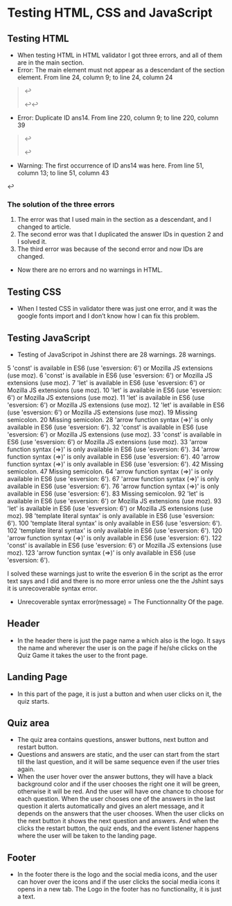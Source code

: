 # Testing HTML, CSS and JavaScript


## Testing HTML

- When testing HTML in HTML validator I got three errors, and all of them are in the main
section.
- Error: The main element must
not appear as a
descendant of the section
element.
From line 24, column 9; to line
24, column 24
>↩ <main id="quiz">↩↩
- Error: Duplicate ID
ans14.
From line 220, column 9; to line
220, column 39
>↩ <div class="answer"
id="ans14">↩
- Warning: The first
occurrence of ID ans14
was here.
From line 51, column 13; to line
51, column 43
<div class="answer"
id="ans14">↩

### The solution of the three errors

1. The error was that I used main in the section as a descendant, and I changed to
article.
2. The second error was that I duplicated the answer IDs in question 2 and I solved it.
3. The third error was because of the second error and now IDs are changed.

- Now there are no errors and no warnings in HTML.

 
## Testing CSS

- When I tested CSS in validator there was just one error, and it was the google fonts import
and I don’t know how I can fix this problem.


## Testing JavaScript

- Testing of JavaScripot in Jshinst there are 28 warnings.
28 warnings. 

5 'const' is available in ES6 (use 'esversion: 6') or Mozilla JS extensions (use moz).
6 'const' is available in ES6 (use 'esversion: 6') or Mozilla JS extensions (use moz).
7 'let' is available in ES6 (use 'esversion: 6') or Mozilla JS extensions (use moz).
10 'let' is available in ES6 (use 'esversion: 6') or Mozilla JS extensions (use moz).
11 'let' is available in ES6 (use 'esversion: 6') or Mozilla JS extensions (use moz).
12 'let' is available in ES6 (use 'esversion: 6') or Mozilla JS extensions (use moz).
19 Missing semicolon.
20 Missing semicolon.
28 'arrow function syntax (=>)' is only available in ES6 (use 'esversion: 6').
32 'const' is available in ES6 (use 'esversion: 6') or Mozilla JS extensions (use moz).
33 'const' is available in ES6 (use 'esversion: 6') or Mozilla JS extensions (use moz).
33 'arrow function syntax (=>)' is only available in ES6 (use 'esversion: 6').
34 'arrow function syntax (=>)' is only available in ES6 (use 'esversion: 6').
40 'arrow function syntax (=>)' is only available in ES6 (use 'esversion: 6').
42 Missing semicolon.
47 Missing semicolon.
64 'arrow function syntax (=>)' is only available in ES6 (use 'esversion: 6').
67 'arrow function syntax (=>)' is only available in ES6 (use 'esversion: 6').
76 'arrow function syntax (=>)' is only available in ES6 (use 'esversion: 6').
83 Missing semicolon.
92 'let' is available in ES6 (use 'esversion: 6') or Mozilla JS extensions (use moz).
93 'let' is available in ES6 (use 'esversion: 6') or Mozilla JS extensions (use moz).
98 'template literal syntax' is only available in ES6 (use 'esversion: 6').
100 'template literal syntax' is only available in ES6 (use 'esversion: 6').
102 'template literal syntax' is only available in ES6 (use 'esversion: 6').
120 'arrow function syntax (=>)' is only available in ES6 (use 'esversion: 6').
122 'const' is available in ES6 (use 'esversion: 6') or Mozilla JS extensions (use moz).
123 'arrow function syntax (=>)' is only available in ES6 (use 'esversion: 6').

I solved these warnings just to write the esverion 6 in the script as the
error text says and I did and there is no more error unless one the the Jshint
says it is unrecoverable syntax error.

- Unrecoverable syntax error(message) = The Functionnality Of the page. 

## Header

- In the header there is just the page name a which also is the logo. It says the
name and wherever the user is on the page if he/she clicks on the Quiz Game
it takes the user to the front page.

## Landing Page

- In this part of the page, it is just a button and when user clicks on it, the quiz starts.

## Quiz area

- The quiz area contains questions, answer buttons, next button and restart
button.
- Questions and answers are static, and the user can start from the start till the
last question, and it will be same sequence even if the user tries again. 
- When the user hover over the answer buttons, they will have a black background
color and if the user chooses the right one it will be green, otherwise it will be
red. And the user will have one chance to choose for each question. When the
user chooses one of the answers in the last question it alerts automatically
and gives an alert message, and it depends on the answers that the user
chooses. When the user clicks on the next button it shows the next question
and answers. And when the clicks the restart button, the quiz ends, and the
event listener happens where the user will be taken to the landing page.

## Footer

- In the footer there is the logo and the social media icons, and the user can
hover over the icons and if the user clicks the social media icons it opens in a
new tab. The Logo in the footer has no functionality, it is just a text.